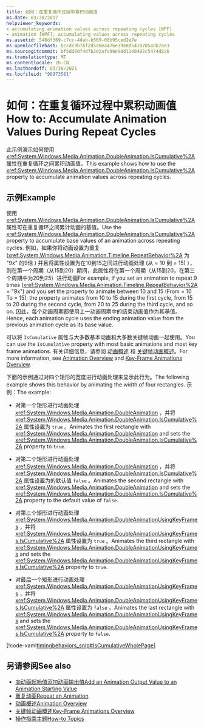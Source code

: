 ```yaml
---
title: 如何：在重复循环过程中累积动画值
ms.date: 03/30/2017
helpviewer_keywords:
- accumulating animation values across repeating cycles [WPF]
- animation [WPF], accumulating values across repeating cycles
ms.assetid: 548df369-c7cc-4dab-b569-08b95ced2e7e
ms.openlocfilehash: bccdc9b7bf2d5a0ea476e39e8d54107854db7ae3
ms.sourcegitcommit: bf5dd80f4d7b202afa90e90d1148402c5474d826
ms.translationtype: MT
ms.contentlocale: zh-CN
ms.lasthandoff: 03/30/2021
ms.locfileid: "96973581"
---
```

# <a name="how-to-accumulate-animation-values-during-repeat-cycles"></a><span data-ttu-id="15cde-102">如何：在重复循环过程中累积动画值</span><span class="sxs-lookup"><span data-stu-id="15cde-102">How to: Accumulate Animation Values During Repeat Cycles</span></span>
<span data-ttu-id="15cde-103">此示例演示如何使用 <xref:System.Windows.Media.Animation.DoubleAnimation.IsCumulative%2A> 属性在重复循环之间累积动画值。</span><span class="sxs-lookup"><span data-stu-id="15cde-103">This example shows how to use the <xref:System.Windows.Media.Animation.DoubleAnimation.IsCumulative%2A> property to accumulate animation values across repeating cycles.</span></span>  
  
## <a name="example"></a><span data-ttu-id="15cde-104">示例</span><span class="sxs-lookup"><span data-stu-id="15cde-104">Example</span></span>  
 <span data-ttu-id="15cde-105">使用 <xref:System.Windows.Media.Animation.DoubleAnimation.IsCumulative%2A> 属性可在重复循环之间累计动画的基值。</span><span class="sxs-lookup"><span data-stu-id="15cde-105">Use the <xref:System.Windows.Media.Animation.DoubleAnimation.IsCumulative%2A> property to accumulate base values of an animation across repeating cycles.</span></span> <span data-ttu-id="15cde-106">例如，如果你将动画设置为重复 (<xref:System.Windows.Media.Animation.Timeline.RepeatBehavior%2A> 为 "9x" 的9倍 ) 并且将属性设置为在10到15之间进行动画处理 (从 = 10 到 = 15) ），则在第一个周期（从15到20）期间，此属性将在第一个周期（从15到20，在第三个周期中为20到25）进行动画</span><span class="sxs-lookup"><span data-stu-id="15cde-106">For example, if you set an animation to repeat 9 times (<xref:System.Windows.Media.Animation.Timeline.RepeatBehavior%2A> = "9x") and you set the property to animate between 10 and 15 (From = 10 To = 15), the property animates from 10 to 15 during the first cycle, from 15 to 20 during the second cycle, from 20 to 25 during the third cycle, and so on.</span></span> <span data-ttu-id="15cde-107">因此，每个动画周期都使用上一动画周期中的结束动画值作为其基值。</span><span class="sxs-lookup"><span data-stu-id="15cde-107">Hence, each animation cycle uses the ending animation value from the previous animation cycle as its base value.</span></span>  
  
 <span data-ttu-id="15cde-108">可以将 `IsCumulative` 属性与大多数基本动画和大多数关键帧动画一起使用。</span><span class="sxs-lookup"><span data-stu-id="15cde-108">You can use the `IsCumulative` property with most basic animations and most key frame animations.</span></span> <span data-ttu-id="15cde-109">有关详细信息，请参阅 [动画概述](animation-overview.md) 和 [关键帧动画概述](key-frame-animations-overview.md)。</span><span class="sxs-lookup"><span data-stu-id="15cde-109">For more information, see [Animation Overview](animation-overview.md) and [Key-Frame Animations Overview](key-frame-animations-overview.md).</span></span>  
  
 <span data-ttu-id="15cde-110">下面的示例通过对四个矩形的宽度进行动画处理来显示此行为。</span><span class="sxs-lookup"><span data-stu-id="15cde-110">The following example shows this behavior by animating the width of four rectangles.</span></span> <span data-ttu-id="15cde-111">示例：</span><span class="sxs-lookup"><span data-stu-id="15cde-111">The example:</span></span>  
  
- <span data-ttu-id="15cde-112">对第一个矩形进行动画处理 <xref:System.Windows.Media.Animation.DoubleAnimation> ，并将 <xref:System.Windows.Media.Animation.DoubleAnimation.IsCumulative%2A> 属性设置为 `true` 。</span><span class="sxs-lookup"><span data-stu-id="15cde-112">Animates the first rectangle with <xref:System.Windows.Media.Animation.DoubleAnimation> and sets the <xref:System.Windows.Media.Animation.DoubleAnimation.IsCumulative%2A> property to `true`.</span></span>  
  
- <span data-ttu-id="15cde-113">对第二个矩形进行动画处理 <xref:System.Windows.Media.Animation.DoubleAnimation> ，并将 <xref:System.Windows.Media.Animation.DoubleAnimation.IsCumulative%2A> 属性设置为的默认值 `false` 。</span><span class="sxs-lookup"><span data-stu-id="15cde-113">Animates the second rectangle with <xref:System.Windows.Media.Animation.DoubleAnimation> and sets the <xref:System.Windows.Media.Animation.DoubleAnimation.IsCumulative%2A> property to the default value of `false`.</span></span>  
  
- <span data-ttu-id="15cde-114">对第三个矩形进行动画处理 <xref:System.Windows.Media.Animation.DoubleAnimationUsingKeyFrames> ，并将 <xref:System.Windows.Media.Animation.DoubleAnimationUsingKeyFrames.IsCumulative%2A> 属性设置为 `true` 。</span><span class="sxs-lookup"><span data-stu-id="15cde-114">Animates the third rectangle with <xref:System.Windows.Media.Animation.DoubleAnimationUsingKeyFrames> and sets the <xref:System.Windows.Media.Animation.DoubleAnimationUsingKeyFrames.IsCumulative%2A> property to `true`.</span></span>  
  
- <span data-ttu-id="15cde-115">对最后一个矩形进行动画处理 <xref:System.Windows.Media.Animation.DoubleAnimationUsingKeyFrames> ，并将 <xref:System.Windows.Media.Animation.DoubleAnimationUsingKeyFrames.IsCumulative%2A> 属性设置为 `false` 。</span><span class="sxs-lookup"><span data-stu-id="15cde-115">Animates the last rectangle with <xref:System.Windows.Media.Animation.DoubleAnimationUsingKeyFrames> and sets the <xref:System.Windows.Media.Animation.DoubleAnimationUsingKeyFrames.IsCumulative%2A> property to `false`.</span></span>  
  
 [!code-xaml[timingbehaviors_snip#IsCumulativeWholePage](~/samples/snippets/csharp/VS_Snippets_Wpf/timingbehaviors_snip/CSharp/IsCumulativeExample.xaml#iscumulativewholepage)]  
  
## <a name="see-also"></a><span data-ttu-id="15cde-116">另请参阅</span><span class="sxs-lookup"><span data-stu-id="15cde-116">See also</span></span>

- [<span data-ttu-id="15cde-117">向动画起始值添加动画输出值</span><span class="sxs-lookup"><span data-stu-id="15cde-117">Add an Animation Output Value to an Animation Starting Value</span></span>](how-to-add-an-animation-output-value-to-an-animation-starting-value.md)
- [<span data-ttu-id="15cde-118">重复动画</span><span class="sxs-lookup"><span data-stu-id="15cde-118">Repeat an Animation</span></span>](how-to-repeat-an-animation.md)
- [<span data-ttu-id="15cde-119">动画概述</span><span class="sxs-lookup"><span data-stu-id="15cde-119">Animation Overview</span></span>](animation-overview.md)
- [<span data-ttu-id="15cde-120">关键帧动画概述</span><span class="sxs-lookup"><span data-stu-id="15cde-120">Key-Frame Animations Overview</span></span>](key-frame-animations-overview.md)
- [<span data-ttu-id="15cde-121">操作指南主题</span><span class="sxs-lookup"><span data-stu-id="15cde-121">How-to Topics</span></span>](animation-and-timing-how-to-topics.md)
